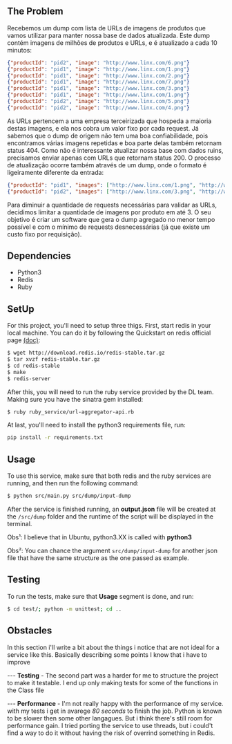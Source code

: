 ## The Problem

Recebemos um dump com lista de URLs de imagens de produtos que vamos utilizar para manter nossa base de dados atualizada.
Este dump contém imagens de milhões de produtos e URLs, e é atualizado a cada 10 minutos:

```json
{"productId": "pid2", "image": "http://www.linx.com/6.png"}
{"productId": "pid1", "image": "http://www.linx.com/1.png"}
{"productId": "pid1", "image": "http://www.linx.com/2.png"}
{"productId": "pid1", "image": "http://www.linx.com/7.png"}
{"productId": "pid1", "image": "http://www.linx.com/3.png"}
{"productId": "pid1", "image": "http://www.linx.com/1.png"}
{"productId": "pid2", "image": "http://www.linx.com/5.png"}
{"productId": "pid2", "image": "http://www.linx.com/4.png"}
```

As URLs pertencem a uma empresa terceirizada que hospeda a maioria destas imagens, e ela nos cobra um valor fixo por cada request.
Já sabemos que o dump de origem não tem uma boa confiabilidade, pois encontramos várias imagens repetidas e boa parte delas também retornam status 404.
Como não é interessante atualizar nossa base com dados ruins, precisamos enviar apenas com URLs que retornam status 200.
O processo de atualização ocorre também através de um dump, onde o formato é ligeiramente diferente da entrada:

```json
{"productId": "pid1", "images": ["http://www.linx.com/1.png", "http://www.linx.com/2.png", "http://www.linx.com/7.png"]}
{"productId": "pid2", "images": ["http://www.linx.com/3.png", "http://www.linx.com/5.png", "http://www.linx.com/6.png"]}
```

Para diminuir a quantidade de requests necessárias para validar as URLs, decidimos limitar a quantidade de imagens por produto em até 3.
O seu objetivo é criar um software que gera o dump agregado no menor tempo possível e com o mínimo de requests desnecessárias (já que existe um custo fixo por requisição).

## Dependencies

- Python3
- Redis
- Ruby

## SetUp 

For this project, you'll need to setup three thigs. First, start redis in your local machine. You can do it by following the Quickstart on redis official page [(doc)](https://redis.io/topics/quickstart): 

```bash
$ wget http://download.redis.io/redis-stable.tar.gz
$ tar xvzf redis-stable.tar.gz
$ cd redis-stable
$ make
$ redis-server
```

After this, you will need to run the ruby service provided by the DL team. Making sure you have the sinatra gem installed:

```bash 
$ ruby ruby_service/url-aggregator-api.rb 
```

At last, you'll need to install the python3 requirements file, run:

```bash
pip install -r requirements.txt
```

## Usage

To use this service, make sure that both redis and the ruby services are running, and then run the following command:

```bash 
$ python src/main.py src/dump/input-dump
```

After the service is finished running, an **output.json** file will be created at the `/src/dump` folder and the runtime of the script will be displayed in the terminal.

Obs¹: I believe that in Ubuntu, python3.XX is called with **python3** 

Obs²: You can chance the argument `src/dump/input-dump` for another json file that have the same structure as the one passed as example.

## Testing

To run the tests, make sure that **Usage** segment is done, and run:

```bash
$ cd test/; python -m unittest; cd .. 
```

## Obstacles

In this section i'll write a bit about the things i notice that are not ideal for a service like this. Basically describing some points I know that i have to improve

--- **Testing** - The second part was a harder for me to structure the project to make it testable. I end up only making tests for some of the functions in the Class file

--- **Performance** - I'm not really happy with the performance of my service. with my tests i get in avarege *80 seconds* to finish the job. Python is known to be slower then some other langagues. But i think there's still room for performance gain. I tried porting the service to use threads, but i could't find a way to do it without having the risk of overrind something in Redis. 